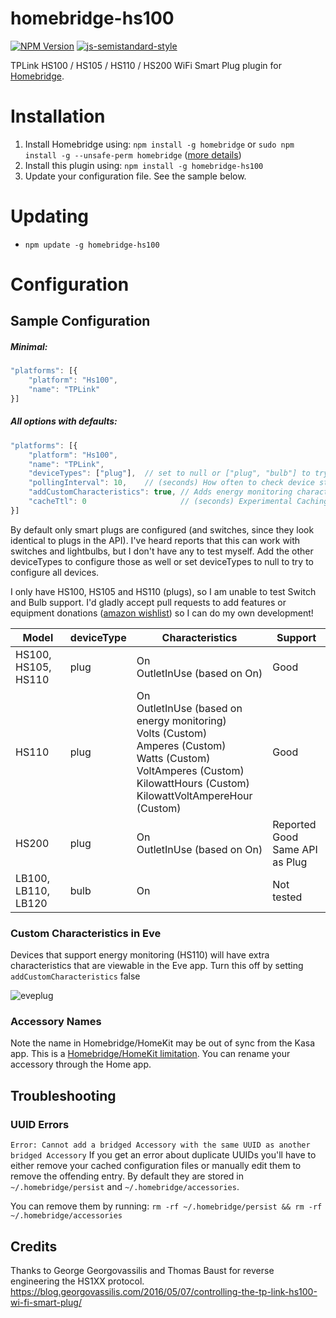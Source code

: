 # homebridge-hs100
[![NPM Version](https://img.shields.io/npm/v/homebridge-hs100.svg)](https://www.npmjs.com/package/homebridge-hs100)
[![js-semistandard-style](https://img.shields.io/badge/code%20style-semistandard-brightgreen.svg?style=flat-square)](https://github.com/Flet/semistandard)

TPLink HS100 / HS105 / HS110 / HS200 WiFi Smart Plug plugin for [Homebridge](https://github.com/nfarina/homebridge).

# Installation

1. Install Homebridge using: `npm install -g homebridge` or `sudo npm install -g --unsafe-perm homebridge` ([more details](https://github.com/nfarina/homebridge#installation))
2. Install this plugin using: `npm install -g homebridge-hs100`
3. Update your configuration file. See the sample below.

# Updating

- `npm update -g homebridge-hs100`

# Configuration

## Sample Configuration

##### Minimal:
```js
"platforms": [{
    "platform": "Hs100",
    "name": "TPLink"
}]
```

##### All options with defaults:
```js
"platforms": [{
    "platform": "Hs100",
    "name": "TPLink",
    "deviceTypes": ["plug"],  // set to null or ["plug", "bulb"] to try to use all TPLink device types
    "pollingInterval": 10,    // (seconds) How often to check device status in the background
    "addCustomCharacteristics": true, // Adds energy monitoring characteristics viewable in Eve app.
    "cacheTtl": 0                     // (seconds) Experimental Caching Mode, off by default
}]
```

By default only smart plugs are configured (and switches, since they look identical to plugs in the API). I've heard reports that this can work with switches and lightbulbs, but I don't have any to test myself. Add the other deviceTypes to configure those as well or set deviceTypes to null to try to configure all devices.

I only have HS100, HS105 and HS110 (plugs), so I am unable to test Switch and Bulb support. I'd gladly accept pull requests to add features or equipment donations ([amazon wishlist](http://a.co/bw0EfsB)) so I can do my own development!

| Model               | deviceType | Characteristics | Support                 |
|---------------------|------------|-----------------|-------------------------|
| HS100, HS105, HS110 | plug       | On <br /> OutletInUse (based on On) | Good |
| HS110               | plug       | On <br /> OutletInUse (based on energy monitoring)<br />Volts (Custom)<br />Amperes (Custom)<br />Watts (Custom)<br />VoltAmperes (Custom)<br />KilowattHours (Custom)<br />KilowattVoltAmpereHour (Custom) | Good |
| HS200               | plug       | On <br />OutletInUse (based on On) | Reported Good <br /> Same API as Plug |
| LB100, LB110, LB120 | bulb       | On | Not tested |

### Custom Characteristics in Eve
Devices that support energy monitoring (HS110) will have extra characteristics that are viewable in the Eve app. Turn this off by setting `addCustomCharacteristics` false

![eveplug](https://user-images.githubusercontent.com/1383980/30236344-5ca0e866-94cc-11e7-9cf7-bb5632291082.png)

### Accessory Names
Note the name in Homebridge/HomeKit may be out of sync from the Kasa app. This is a [Homebridge/HomeKit limitation](https://github.com/nfarina/homebridge#limitations). You can rename your accessory through the Home app.

## Troubleshooting
### UUID Errors
`Error: Cannot add a bridged Accessory with the same UUID as another bridged Accessory`
If you get an error about duplicate UUIDs you'll have to either remove your cached configuration files or manually edit them to remove the offending entry. By default they are stored in `~/.homebridge/persist` and `~/.homebridge/accessories`.

You can remove them by running:
`rm -rf ~/.homebridge/persist && rm -rf ~/.homebridge/accessories`

## Credits
Thanks to George Georgovassilis and Thomas Baust for reverse engineering the HS1XX protocol.
https://blog.georgovassilis.com/2016/05/07/controlling-the-tp-link-hs100-wi-fi-smart-plug/
